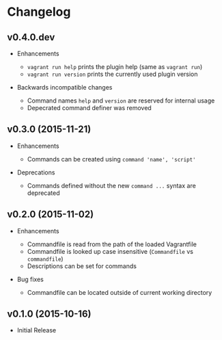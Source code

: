 # Changelog

## v0.4.0.dev

- Enhancements
  - `vagrant run help` prints the plugin help (same as `vagrant run`)
  - `vagrant run version` prints the currently used plugin version

- Backwards incompatible changes
  - Command names `help` and `version` are reserved for internal usage
  - Depecrated command definer was removed

## v0.3.0 (2015-11-21)

- Enhancements
  - Commands can be created using `command 'name', 'script'`

- Deprecations
  - Commands defined without the new `command ...` syntax are deprecated

## v0.2.0 (2015-11-02)

- Enhancements
  - Commandfile is read from the path of the loaded Vagrantfile
  - Commandfile is looked up case insensitive (`Commandfile` vs `commandfile`)
  - Descriptions can be set for commands

- Bug fixes
  - Commandfile can be located outside of current working directory

## v0.1.0 (2015-10-16)

- Initial Release
